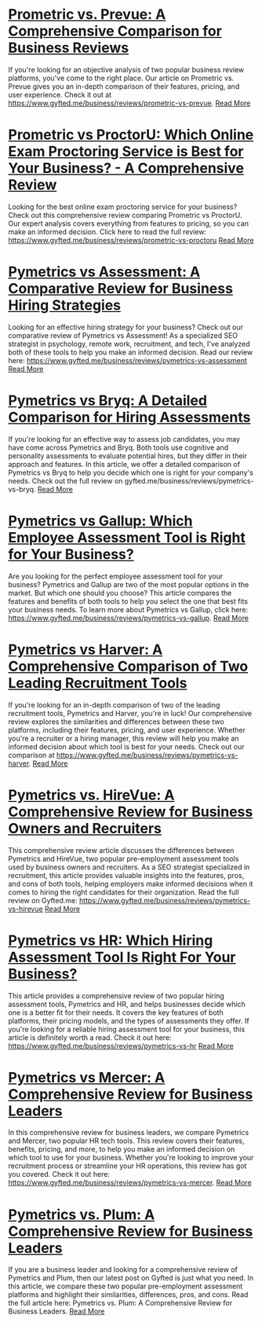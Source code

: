 # [Prometric vs. Prevue: A Comprehensive Comparison for Business Reviews](https://www.gyfted.me/business/reviews/prometric-vs-prevue)

If you're looking for an objective analysis of two popular business review platforms, you've come to the right place. Our article on Prometric vs. Prevue gives you an in-depth comparison of their features, pricing, and user experience. Check it out at https://www.gyfted.me/business/reviews/prometric-vs-prevue. [Read More](https://www.gyfted.me/business/reviews/prometric-vs-prevue)

# [Prometric vs ProctorU: Which Online Exam Proctoring Service is Best for Your Business? - A Comprehensive Review](https://www.gyfted.me/business/reviews/prometric-vs-proctoru)

Looking for the best online exam proctoring service for your business? Check out this comprehensive review comparing Prometric vs ProctorU. Our expert analysis covers everything from features to pricing, so you can make an informed decision. Click here to read the full review: https://www.gyfted.me/business/reviews/prometric-vs-proctoru [Read More](https://www.gyfted.me/business/reviews/prometric-vs-proctoru)

# [Pymetrics vs Assessment: A Comparative Review for Business Hiring Strategies](https://www.gyfted.me/business/reviews/pymetrics-vs-assessment)

Looking for an effective hiring strategy for your business? Check out our comparative review of Pymetrics vs Assessment! As a specialized SEO strategist in psychology, remote work, recruitment, and tech, I've analyzed both of these tools to help you make an informed decision. Read our review here: https://www.gyfted.me/business/reviews/pymetrics-vs-assessment [Read More](https://www.gyfted.me/business/reviews/pymetrics-vs-assessment)

# [Pymetrics vs Bryq: A Detailed Comparison for Hiring Assessments](https://www.gyfted.me/business/reviews/pymetrics-vs-bryq)

If you're looking for an effective way to assess job candidates, you may have come across Pymetrics and Bryq. Both tools use cognitive and personality assessments to evaluate potential hires, but they differ in their approach and features. In this article, we offer a detailed comparison of Pymetrics vs Bryq to help you decide which one is right for your company's needs. Check out the full review on gyfted.me/business/reviews/pymetrics-vs-bryq. [Read More](https://www.gyfted.me/business/reviews/pymetrics-vs-bryq)

# [Pymetrics vs Gallup: Which Employee Assessment Tool is Right for Your Business?](https://www.gyfted.me/business/reviews/pymetrics-vs-gallup)

Are you looking for the perfect employee assessment tool for your business? Pymetrics and Gallup are two of the most popular options in the market. But which one should you choose? This article compares the features and benefits of both tools to help you select the one that best fits your business needs. To learn more about Pymetrics vs Gallup, click here: https://www.gyfted.me/business/reviews/pymetrics-vs-gallup. [Read More](https://www.gyfted.me/business/reviews/pymetrics-vs-gallup)

# [Pymetrics vs Harver: A Comprehensive Comparison of Two Leading Recruitment Tools](https://www.gyfted.me/business/reviews/pymetrics-vs-harver)

If you're looking for an in-depth comparison of two of the leading recruitment tools, Pymetrics and Harver, you're in luck! Our comprehensive review explores the similarities and differences between these two platforms, including their features, pricing, and user experience. Whether you're a recruiter or a hiring manager, this review will help you make an informed decision about which tool is best for your needs. Check out our comparison at https://www.gyfted.me/business/reviews/pymetrics-vs-harver. [Read More](https://www.gyfted.me/business/reviews/pymetrics-vs-harver)

# [Pymetrics vs. HireVue: A Comprehensive Review for Business Owners and Recruiters](https://www.gyfted.me/business/reviews/pymetrics-vs-hirevue)

This comprehensive review article discusses the differences between Pymetrics and HireVue, two popular pre-employment assessment tools used by business owners and recruiters. As a SEO strategist specialized in recruitment, this article provides valuable insights into the features, pros, and cons of both tools, helping employers make informed decisions when it comes to hiring the right candidates for their organization. Read the full review on Gyfted.me: https://www.gyfted.me/business/reviews/pymetrics-vs-hirevue [Read More](https://www.gyfted.me/business/reviews/pymetrics-vs-hirevue)

# [Pymetrics vs HR: Which Hiring Assessment Tool Is Right For Your Business?](https://www.gyfted.me/business/reviews/pymetrics-vs-hr)

This article provides a comprehensive review of two popular hiring assessment tools, Pymetrics and HR, and helps businesses decide which one is a better fit for their needs. It covers the key features of both platforms, their pricing models, and the types of assessments they offer. If you're looking for a reliable hiring assessment tool for your business, this article is definitely worth a read. Check it out here: https://www.gyfted.me/business/reviews/pymetrics-vs-hr [Read More](https://www.gyfted.me/business/reviews/pymetrics-vs-hr)

# [Pymetrics vs Mercer: A Comprehensive Review for Business Leaders](https://www.gyfted.me/business/reviews/pymetrics-vs-mercer)

In this comprehensive review for business leaders, we compare Pymetrics and Mercer, two popular HR tech tools. This review covers their features, benefits, pricing, and more, to help you make an informed decision on which tool to use for your business. Whether you're looking to improve your recruitment process or streamline your HR operations, this review has got you covered. Check it out here: https://www.gyfted.me/business/reviews/pymetrics-vs-mercer. [Read More](https://www.gyfted.me/business/reviews/pymetrics-vs-mercer)

# [Pymetrics vs. Plum: A Comprehensive Review for Business Leaders](https://www.gyfted.me/business/reviews/pymetrics-vs-plum)

If you are a business leader and looking for a comprehensive review of Pymetrics and Plum, then our latest post on Gyfted is just what you need. In this article, we compare these two popular pre-employment assessment platforms and highlight their similarities, differences, pros, and cons. Read the full article here: Pymetrics vs. Plum: A Comprehensive Review for Business Leaders. [Read More](https://www.gyfted.me/business/reviews/pymetrics-vs-plum)

